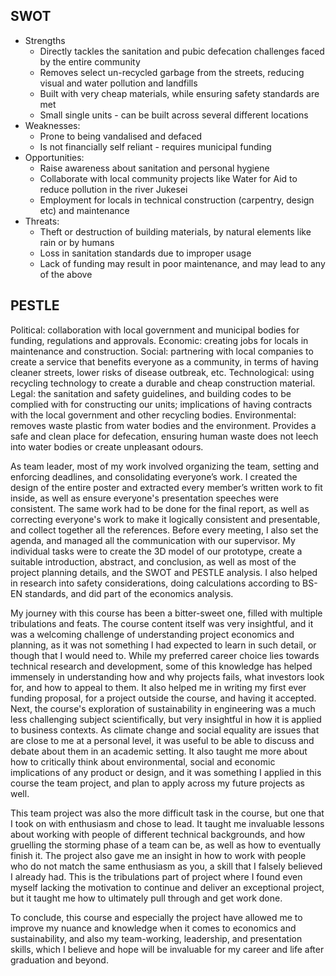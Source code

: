 ## SWOT
- Strengths
	- Directly tackles the sanitation and pubic defecation challenges faced by the entire community
	- Removes select un-recycled garbage from the streets, reducing visual and water pollution and landfills
	- Built with very cheap materials, while ensuring safety standards are met
	- Small single units - can be built across several different locations
- Weaknesses:
	- Prone to being vandalised and defaced
	- Is not financially self reliant - requires municipal funding
- Opportunities:
	- Raise awareness about sanitation and personal hygiene
	- Collaborate with local community projects like Water for Aid to reduce pollution in the river Jukesei
	- Employment for locals in technical construction (carpentry, design etc) and maintenance
- Threats:
	- Theft or destruction of building materials, by natural elements like rain or by humans
	- Loss in sanitation standards due to improper usage
	- Lack of funding may result in poor maintenance, and may lead to any of the above

## PESTLE

Political: collaboration with local government and municipal bodies for funding, regulations and approvals.
Economic: creating jobs for locals in maintenance and construction.
Social: partnering with local companies to create a service that benefits everyone as a community, in terms of having cleaner streets, lower risks of disease outbreak, etc.
Technological: using recycling technology to create a durable and cheap construction material.
Legal: the sanitation and safety guidelines, and building codes to be complied with for constructing our units; implications of having contracts with the local government and other recycling bodies.
Environmental: removes waste plastic from water bodies and the environment. Provides a safe and clean place for defecation, ensuring human waste does not leech into water bodies or create unpleasant odours. 

As team leader, most of my work involved organizing the team, setting and enforcing deadlines, and consolidating everyone’s work. I created the design of the entire poster and extracted every member’s written work to fit inside, as well as ensure everyone's presentation speeches were consistent. The same work had to be done for the final report, as well as correcting everyone's work to make it logically consistent and presentable, and collect together all the references. Before every meeting, I also set the agenda, and managed all the communication with our supervisor. My individual tasks were to create the 3D model of our prototype, create a suitable introduction, abstract, and conclusion, as well as most of the project planning details, and the SWOT and PESTLE analysis. I also helped in research into safety considerations, doing calculations according to BS-EN standards, and did part of the economics analysis.

My journey with this course has been a bitter-sweet one, filled with multiple tribulations and feats. The course content itself was very insightful, and it was a welcoming challenge of understanding project economics and planning, as it was not something I had expected to learn in such detail, or though that I would need to. While my preferred career choice lies towards technical research and development, some of this knowledge has helped immensely in understanding how and why projects fails, what investors look for, and how to appeal to them. It also helped me in writing my first ever funding proposal, for a project outside the course, and having it accepted. Next, the course's exploration of sustainability in engineering was a much less challenging subject scientifically, but very insightful in how it is applied to business contexts. As climate change and social equality are issues that are close to me at a personal level, it was useful to be able to discuss and debate about them in an academic setting. It also taught me more about how to critically think about environmental, social and economic implications of any product or design, and it was something I applied in this course the team project, and plan to apply across my future projects as well.

This team project was also the more difficult task in the course, but one that I took on with enthusiasm and chose to lead. It taught me invaluable lessons about working with people of different technical backgrounds, and how gruelling the storming phase of a team can be, as well as how to eventually finish it. The project also gave me an insight in how to work with people who do not match the same enthusiasm as you, a skill that I falsely believed I already had. This is the tribulations part of project where I found even myself lacking the motivation to continue and deliver an exceptional project, but it taught me how to ultimately pull through and get work done.

To conclude, this course and especially the project have allowed me to improve my nuance and knowledge when it comes to economics and sustainability, and also my team-working, leadership, and presentation skills, which I believe and hope will be invaluable for my career and life after graduation and beyond.